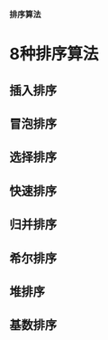 **排序算法**
# 8种排序算法<br>
## 插入排序<br>
## 冒泡排序<br>
## 选择排序<br>
## 快速排序<br>
## 归并排序<br>
## 希尔排序<br>
## 堆排序<br>
## 基数排序<br>